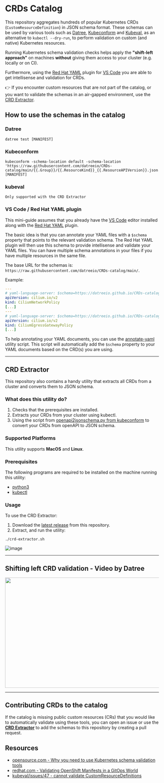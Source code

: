 # CRDs Catalog

This repository aggregates hundreds of popular Kubernetes CRDs (`CustomResourceDefinition`) in JSON schema format. These schemas can be used by various tools such as [Datree](https://github.com/datreeio/datree), [Kubeconform](https://github.com/yannh/kubeconform) and [Kubeval](https://github.com/instrumenta/kubeval), as an alternative to `kubectl --dry-run`, to perform validation on custom (and native) Kubernetes resources.  

Running Kubernetes schema validation checks helps apply the **"shift-left approach"** on machines **without** giving them access to your cluster (e.g. locally or on CI).

Furthermore, using the [Red Hat YAML](https://marketplace.visualstudio.com/items?itemName=redhat.vscode-yaml) plugin for [VS Code](https://code.visualstudio.com/) you are able to get intellisense and validation for CRDs.

👉 If you encounter custom resources that are not part of the catalog, or you want to validate the schemas in an air-gapped environment, use the [CRD Extractor](#crd-extractor). 

## How to use the schemas in the catalog
### Datree
```
datree test [MANIFEST]
```
### Kubeconform
```
kubeconform -schema-location default -schema-location 'https://raw.githubusercontent.com/datreeio/CRDs-catalog/main/{{.Group}}/{{.ResourceKind}}_{{.ResourceAPIVersion}}.json' [MANIFEST]
```
### kubeval
```
Only supported with the CRD Extractor
```

### VS Code / Red Hat YAML plugin
This mini-guide assumes that you already have the [VS Code](https://code.visualstudio.com/) editor installed along with the [Red Hat YAML](https://marketplace.visualstudio.com/items?itemName=redhat.vscode-yaml) plugin.

The basic idea is that you can annotate your YAML files with a `$schema` property that points to the relevant validation schema. The Red Hat YAML plugin will then use this schema to provide intellisense and validate your YAML files. You can have multiple schema annotations in your files if you have multiple resources in the same file.

The base URL for the schemas is: `https://raw.githubusercontent.com/datreeio/CRDs-catalog/main/`.

Example:
```yaml
---
# yaml-language-server: $schema=https://datreeio.github.io/CRDs-catalog/cilium.io/ciliumnetworkpolicy_v2.json
apiVersion: cilium.io/v2
kind: CiliumNetworkPolicy
[...]
---
# yaml-language-server: $schema=https://datreeio.github.io/CRDs-catalog/cilium.io/ciliumegressgatewaypolicy_v2.json
apiVersion: cilium.io/v2
kind: CiliumEgressGatewayPolicy
[...]
```

To help annotating your YAML documents, you can use the [annotate-yaml](Utilities/annotate-yaml.py) utility script. This script will automatically add the `$schema` property to your YAML documents based on the CRD(s) you are using.

---

## CRD Extractor

This repository also contains a handy utility that extracts all CRDs from a cluster and converts them to JSON schema.

### What does this utility do?
1. Checks that the prerequisites are installed.
2. Extracts your CRDs from your cluster using kubectl.
3. Using the script from [openapi2jsonschema.py from kubeconform](https://github.com/yannh/kubeconform/blob/master/scripts/openapi2jsonschema.py) to convert your CRDs from openAPI to JSON schema.

### Supported Platforms

This utility supports **MacOS** and **Linux**.

### Prerequisites
The following programs are required to be installed on the machine running this utility:
* [python3](https://www.python.org/downloads/)
* [kubectl](https://kubernetes.io/docs/tasks/tools/#kubectl)

### Usage
To use the CRD Extractor:  
1. Download the [latest release](https://github.com/datreeio/CRDs-catalog/releases/latest/download/crd-extractor.zip) from this repository.
2. Extract, and run the utility:
```
./crd-extractor.sh
```

![image](https://user-images.githubusercontent.com/19731161/185790837-2abadcd5-9b26-451b-b3cd-7e0c46c68b58.png)

---

## Shifting left CRD validation - Video by Datree

<a href="https://www.youtube.com/watch?v=YUoH8WNrrwM" title="video text"><img src="https://img.youtube.com/vi/YUoH8WNrrwM/maxresdefault.jpg" width="640" height="360"></a>

---

## Contributing CRDs to the catalog
If the catalog is missing public custom resources (CRs) that you would like to automatically validate using these tools, you can open an issue or use the **[CRD Extractor](#crd-extractor)** to add the schemas to this repository by creating a pull request.

## Resources
* [opensource.com - Why you need to use Kubernetes schema validation tools](https://opensource.com/article/21/7/kubernetes-schema-validation)
* [redhat.com - Validating OpenShift Manifests in a GitOps World](https://cloud.redhat.com/blog/validating-openshift-manifests-in-a-gitops-world)
* [kubeval/issues/47 - cannot validate CustomResourceDefinitions](https://github.com/instrumenta/kubeval/issues/47)
